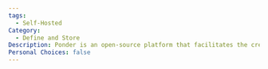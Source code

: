 ```yaml
---
tags:
  - Self-Hosted
Category:
  - Define and Store
Description: Ponder is an open-source platform that facilitates the creation and management of decentralized applications (dApps) with a focus on providing scalable and efficient infrastructure for smart contract interactions and data processing.
Personal Choices: false
---
```

